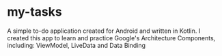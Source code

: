# my-tasks
A simple to-do application created for Android and written in Kotlin. I created this app to learn and practice Google's Architecture Components, including: ViewModel, LiveData and Data Binding

